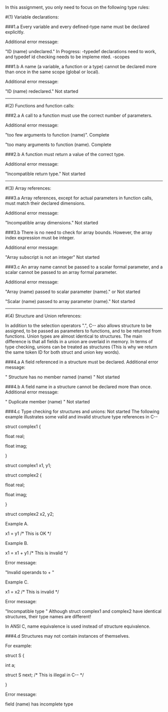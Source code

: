In this assignment, you only need to focus on the following type rules:

#(1) Variable declarations: 

###1.a Every variable and every defined-type name must be declared explicitly. 

Additional error message: 


"ID (name) undeclared."
In Progress:
-typedef declarations need to work, and typedef id checking needs to be impleme
nted.
-scopes

###1.b A name (a variable, a function or a type) cannot be declared more than once in the same scope (global or local). 

Additional error message: 

"ID (name) redeclared."
Not started

---

#(2) Functions and function calls: 

###2.a A call to a function must use the correct number of parameters. 

Additional error message: 


"too few arguments to function (name)".
 Complete


"too many arguments to function (name).
 Complete


###2.b A function must return a value of the correct type. 

Additional error message: 


"Incompatible return type." 
Not started

---

#(3) Array references: 

###3.a Array references, except for actual parameters in function calls, must match their declared dimensions. 

Additional error message: 


"Incompatible array dimensions."
Not started 


###3.b There is no need to check for array bounds. However, the array index expression must be integer. 

Additional error message: 


"Array subscript is not an integer"
Not started

###3.c An array name cannot be passed to a scalar formal parameter, and a scalar cannot be passed to an array formal parameter. 

Additional error message: 


"Array (name) passed to scalar parameter (name)."
 or 
Not started

"Scalar (name) passed to array parameter (name)."
Not started

---

#(4) Structure and Union references: 

In addition to the selection operators ".", C-- also allows structure to be assigned, to be passed as parameters to functions, and to be returned from functions. Union types are almost identical to structures. The main difference is that all fields in a union are overlaid in memory. In terms of type checking, unions can be treated as structures (This is why we return the same token ID for both struct and union key words). 

###4.a A field referenced in a structure must be declared. 
Additional error message: 

" Structure has no member named (name) " 
Not started

###4.b A field name in a structure cannot be declared more than once. 
Additional error message: 

" Duplicate member (name) " 
Not started

###4.c Type checking for structures and unions: 
Not started
The following example illustrates some valid and invalid structure type references in C--

struct complex1 { 

float real; 

float imag; 

} 

struct complex1 x1, y1; 


struct complex2 { 

float real; 

float imag; 

} 

struct complex2 x2, y2; 


Example A. 

x1 = y1 /* This is OK */ 

Example B. 

x1 = x1 + y1 /* This is invalid */

Error message: 


"Invalid operands to + "
 


Example C. 

x1 = x2 /* This is invalid */ 

Error message: 


"Incompatible type "
Although struct complex1 and complex2 have identical structures, their type names are different! 

In ANSI C, name equivalence is used instead of structure equivalence. 


###4.d Structures may not contain instances of themselves. 

For example: 

struct S { 

int a; 

struct S next; /* This is illegal in C-- */ 

} 

Error message: 


field (name) has incomplete type 

